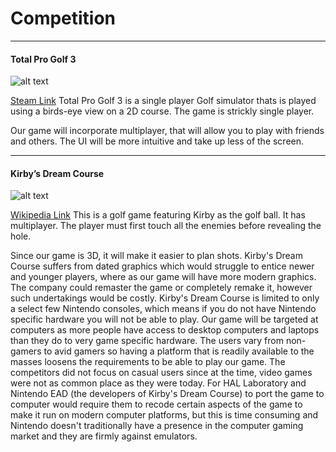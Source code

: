 # Competition

---

#### Total Pro Golf 3
![alt text][ProGolf3]

[Steam Link](http://store.steampowered.com/app/308320/Total_Pro_Golf_3/)
Total Pro Golf 3 is a single player Golf simulator thats is played using a birds-eye view on a 2D course. The game is strickly single player.

Our game will incorporate multiplayer, that will allow you to play with friends and others. The UI will be more intuitive and take up less of the screen. 

---

#### Kirby’s Dream Course
![alt text][kirby]

[Wikipedia Link](https://en.wikipedia.org/wiki/Kirby%27s_Dream_Course)
This is a golf game featuring Kirby as the golf ball. It has multiplayer. The player must first touch all the enemies before revealing the hole.
 
Since our game is 3D, it will make it easier to plan shots. Kirby's Dream Course suffers from dated graphics which would struggle to entice newer and younger players, where as our game will have more modern graphics. The company could remaster the game or completely remake it, however such undertakings would be costly. Kirby's Dream Course is limited to only a select few Nintendo consoles, which means if you do not have Nintendo specific hardware you will not be able to play. Our game will be targeted at computers as more people have access to desktop computers and laptops than they do to very game specific hardware. The users vary from non-gamers to avid gamers so having a platform that is readily available to the masses loosens the requirements to be able to play our game. The competitors did not focus on casual users since at the time, video games were not as common place as they were today. For HAL Laboratory and Nintendo EAD (the developers of Kirby's Dream Course) to port the game to computer would require them to recode certain aspects of the game to make it run on modern computer platforms, but this is time consuming and Nintendo doesn't traditionally have a presence in the computer gaming market and they are firmly against emulators.




[ProGolf3]: http://cdn.akamai.steamstatic.com/steam/apps/308320/header.jpg?t=1447362369 "Total Pro Golf 3"
[kirby]: https://upload.wikimedia.org/wikipedia/en/d/d8/Kirbydreamcourse.jpg "Kirby's Dream Course Cover"
